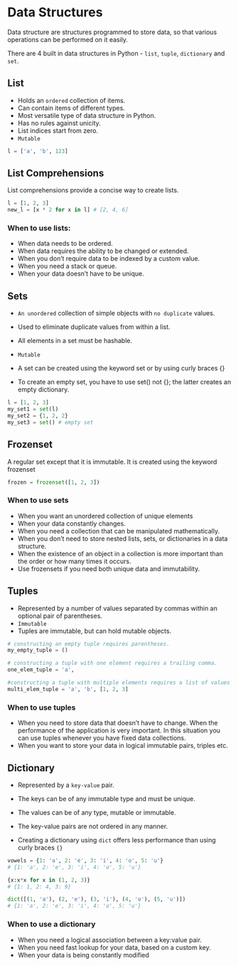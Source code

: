 # Data Structures
Data structure are structures programmed to store data, so that various operations can be performed on it easily.

There are 4 built in data structures in Python - `list`, `tuple`, `dictionary` and `set`.

## List

* Holds an `ordered` collection of items.
* Can contain items of different types.
* Most versatile type of data structure in Python.
* Has no rules against unicity.
* List indices start from zero.
* `Mutable`

```python
l = ['a', 'b', 123]
```
## List Comprehensions

List comprehensions provide a concise way to create lists.
```python
l = [1, 2, 3]
new_l = [x * 2 for x in l] # [2, 4, 6]
```
### When to use lists:

* When data needs to be ordered.
* When data requires the ability to be changed or extended.
* When you don’t require data to be indexed by a custom value.
* When you need a stack or queue.
* When your data doesn’t have to be unique.

## Sets
* `An unordered` collection of simple objects with `no duplicate` values.
* Used to eliminate duplicate values from within a list.
* All elements in a set must be hashable.
* `Mutable`

* A set can be created using the keyword set or by using curly braces {}
* To create an empty set, you have to use set() not {}; the latter creates an empty dictionary.

```python
l = [1, 2, 3]
my_set1 = set(l)
my_set2 = {1, 2, 2}
my_set3 = set() # empty set
```


## Frozenset

A regular set except that it is immutable. It is created using the keyword frozenset
```python
frozen = frozenset([1, 2, 3])
```

### When to use sets

* When you want an unordered collection of unique elements
* When your data constantly changes.
* When you need a collection that can be manipulated mathematically.
* When you don’t need to store nested lists, sets, or dictionaries in a data structure.
* When the existence of an object in a collection is more important than the order or how many times it occurs.
* Use frozensets if you need both unique data and immutability.

## Tuples

* Represented by a number of values separated by commas within an optional pair of parentheses.
* `Immutable`
* Tuples are immutable, but can hold mutable objects.

```python
# constructing an empty tuple requires parentheses.
my_empty_tuple = ()

# constructing a tuple with one element requires a trailing comma.
one_elem_tuple = 'a',

#constructing a tuple with multiple elements requires a list of values separated by commas
multi_elem_tuple = 'a', 'b', [1, 2, 3]
```

### When to use tuples

* When you need to store data that doesn’t have to change.
When the performance of the application is very important. In this situation you can use tuples whenever you have fixed data collections.
* When you want to store your data in logical immutable pairs, triples etc.

## Dictionary

* Represented by a `key-value` pair.
* The keys can be of any immutable type and must be unique.
* The values can be of any type, mutable or immutable.
* The key-value pairs are not ordered in any manner.

* Creating a dictionary using `dict` offers less performance than using curly braces `{}`
```python
vowels = {1: 'a', 2: 'e', 3: 'i', 4: 'o', 5: 'u'}
# {1: 'a', 2: 'e', 3: 'i', 4: 'o', 5: 'u'}

{x:x*x for x in (1, 2, 3)}
# {1: 1, 2: 4, 3: 9}

dict([(1, 'a'), (2, 'e'), (3, 'i'), (4, 'o'), (5, 'u')])
# {1: 'a', 2: 'e', 3: 'i', 4: 'o', 5: 'u'}
```
### When to use a dictionary

* When you need a logical association between a key:value pair.
* When you need fast lookup for your data, based on a custom key.
* When your data is being constantly modified
